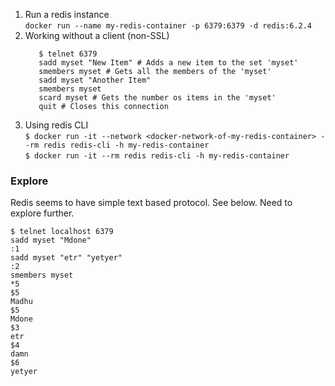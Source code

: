 1. Run a redis instance  
    `docker run --name my-redis-container -p 6379:6379 -d redis:6.2.4`
1. Working without a client (non-SSL)
     ```shell
        $ telnet 6379
        sadd myset "New Item" # Adds a new item to the set 'myset'
        smembers myset # Gets all the members of the 'myset'
        sadd myset "Another Item"
        smembers myset
        scard myset # Gets the number os items in the 'myset'
        quit # Closes this connection
     ```
1. Using redis CLI  
    `$ docker run -it --network <docker-network-of-my-redis-container> --rm redis redis-cli -h my-redis-container`  
    `$ docker run -it --rm redis redis-cli -h my-redis-container`  
### Explore
Redis seems to have simple text based protocol. See below. Need to explore further.  
```shell
$ telnet localhost 6379
sadd myset "Mdone"
:1
sadd myset "etr" "yetyer"
:2
smembers myset
*5
$5
Madhu
$5
Mdone
$3
etr
$4
damn
$6
yetyer
```
